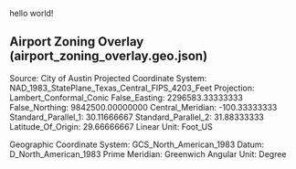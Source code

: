 hello world!

## Airport Zoning Overlay (airport_zoning_overlay.geo.json)

Source: City of Austin
Projected Coordinate System:	NAD_1983_StatePlane_Texas_Central_FIPS_4203_Feet
Projection:	Lambert_Conformal_Conic
False_Easting:	2296583.33333333
False_Northing:	9842500.00000000
Central_Meridian:	-100.33333333
Standard_Parallel_1:	30.11666667
Standard_Parallel_2:	31.88333333
Latitude_Of_Origin:	29.66666667
Linear Unit: 	Foot_US

Geographic Coordinate System:	GCS_North_American_1983
Datum: 	D_North_American_1983
Prime Meridian: 	Greenwich
Angular Unit: 	Degree
